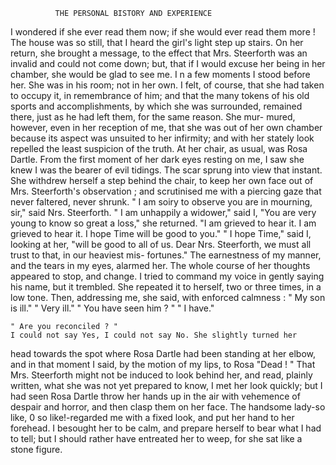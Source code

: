               THE PERSONAL BISTORY AND EXPERIENCE

 I wondered if she ever read them now; if she would ever read them
 more !
    The house was so still, that I heard the girl's light step up stairs. On
 her return, she brought a message, to the effect that Mrs. Steerforth was
 an invalid and could not come down; but, that if I would excuse her
being in her chamber, she would be glad to see me. I n a few moments I
stood before her.
    She was in his room; not in her own. I felt, of course, that she had
taken to occupy it, in remembrance of him; and that the many tokens of
his old sports and accomplishments, by which she was surrounded,
remained there, just as he had left them, for the same reason. She mur-
mured, however, even in her reception of me, that she was out of her own
chamber because its aspect was unsuited to her infirmity; and with her
stately look repelled the least suspicion of the truth.
    At her chair, as usual, was Rosa Dartle. From the first moment of
her dark eyes resting on me, I saw she knew I was the bearer of evil
tidings. The scar sprung into view that instant. She withdrew herself
a step behind the chair, to keep her own face out of Mrs. Steerforth's
observation ; and scrutinised me with a piercing gaze that never faltered,
never shrunk.
    " I am soiry to observe you are in mourning, sir," said Nrs. Steerforth.
    " I am unhappily a widower," said I,
    "You are very young to know so great a loss," she returned. "I am
 grieved to hear it. I am grieved to hear it. I hope Time will be good
to you."
    " I hope Time," said I, looking at her, "will be good to all of us.
 Dear Nrs. Steerforth, we must all trust to that, in our heaviest mis-
 fortunes."
    The earnestness of my manner, and the tears in my eyes, alarmed her.
 The whole course of her thoughts appeared to stop, and change.
    I tried to command my voice in gently saying his name, but it trembled.
 She repeated it to herself, two or three times, in a low tone. Then,
addressing me, she said, with enforced calmness :
    " My son is ill."
    " Very ill."
    " You have seen him ? "
    " I have."

    " Are you reconciled ? "
    I could not say Yes, I could not say No. She slightly turned her
head towards the spot where Rosa Dartle had been standing at her elbow,
and in that moment I said, by the motion of my lips, to Rosa "Dead ! "
   That Mrs. Steerforth might not be induced to look behind her, and
read, plainly written, what she was not yet prepared to know, I met her
look quickly; but I had seen Rosa Dartle throw her hands up in
the air with vehemence of despair and horror, and then clasp them on
her face.
   The handsome lady-so like, 0 so like!-regarded me with a fixed
look, and put her hand to her forehead. I besought her to be calm, and
prepare herself to bear what I had to tell; but I should rather have
entreated her to weep, for she sat like a stone figure.
